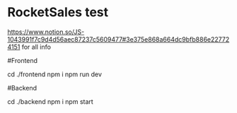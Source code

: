 # RocketSales test
https://www.notion.so/JS-1043991f7c9d4d56aec87237c5609477#3e375e868a664dc9bfb886e227724151 for all info

#Frontend

cd ./frontend
npm i
npm run dev



#Backend

cd ./backend
npm i
npm start
